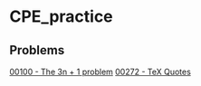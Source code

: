 # CPE_practice

## Problems

[00100 - The 3n + 1 problem](https://onlinejudge.org/external/1/100.pdf)
[00272 - TeX Quotes](https://onlinejudge.org/external/2/272.pdf)
